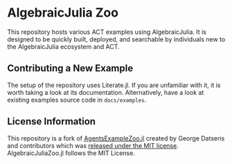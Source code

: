 # AlgebraicJulia Zoo

This repository hosts various ACT examples using AlgebraicJulia.
It is designed to be quickly built, deployed, and searchable by individuals new to the AlgebraicJulia ecosystem and ACT.

## Contributing a New Example

The setup of the repository uses Literate.jl. 
If you are unfamiliar with it, it is worth taking a look at its documentation. 
Alternatively, have a look at existing examples source code in `docs/examples`.

## License Information

This repository is a fork of [AgentsExampleZoo.jl](https://github.com/JuliaDynamics/AgentsExampleZoo.jl) created by George Datseris and contributors which was [released under the MIT license](https://github.com/JuliaDynamics/AgentsExampleZoo.jl/blob/main/LICENSE).
AlgebraicJuliaZoo.jl follows the MIT License.
